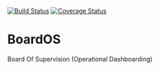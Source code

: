 [![Build Status](https://travis-ci.org/wilsto/BoardOS.svg)](https://travis-ci.org/wilsto/BoardOS)
[![Coverage Status](https://coveralls.io/repos/wilsto/BoardOS/badge.svg)](https://coveralls.io/r/wilsto/BoardOS)


BoardOS
====

Board Of Supervision 
(Operational Dashboarding)

